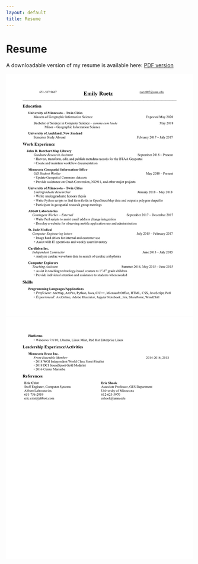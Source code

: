 ```yaml
---
layout: default
title: Resume
---
```

# Resume

A downloadable version of my resume is available here:
[PDF version](https://drive.google.com/drive/folders/1fspxtwHCvfAcBr77B2x7nmIfb_0EXUg1?usp=sharing)

![ResumeFirstPage](EmilyRuetzResume.jpg)
![ResumeSecondPage](EmilyRuetzResumeP2.jpg)
